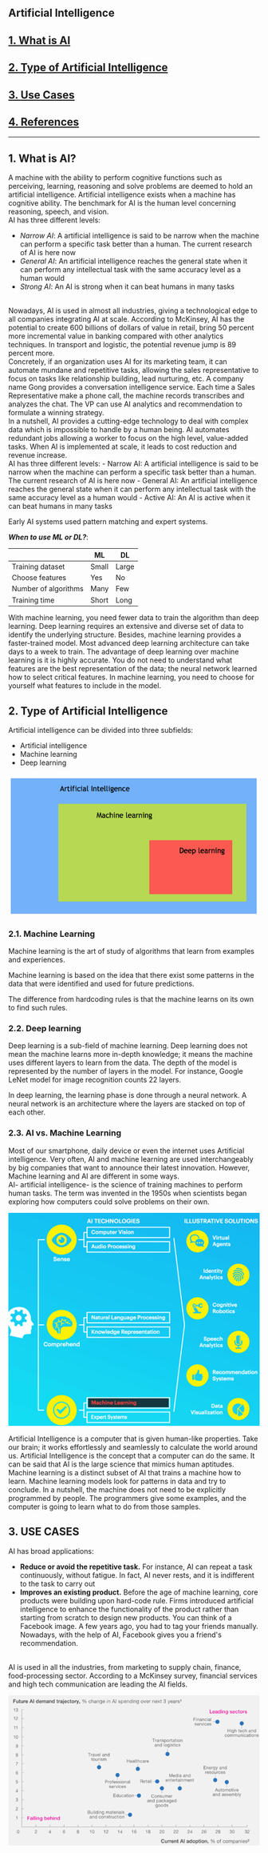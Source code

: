 Artificial Intelligence
---

## [1. What is AI](#what)
## [2. Type of Artificial Intelligence](#classification)
## [3. Use Cases](#usecases)
## [4. References](#references)
---

## 1. What is AI?
A machine with the ability to perform cognitive functions such as perceiving, learning, reasoning and solve problems are deemed to hold an artificial intelligence. Artificial intelligence exists when a machine has cognitive ability. The benchmark for AI is the human level concerning reasoning, speech, and vision.
<br>
AI has three different levels:
- _Narrow AI_: A artificial intelligence is said to be narrow when the machine can perform a specific task better than a human. The current research of AI is here now
- _General AI_: An artificial intelligence reaches the general state when it can perform any intellectual task with the same accuracy level as a human would
- _Strong AI_: An AI is strong when it can beat humans in many tasks
<br>
Nowadays, AI is used in almost all industries, giving a technological edge to all companies integrating AI at scale. According to McKinsey, AI has the potential to create 600 billions of dollars of value in retail, bring 50 percent more incremental value in banking compared with other analytics techniques. In transport and logistic, the potential revenue jump is 89 percent more.
<br>
Concretely, if an organization uses AI for its marketing team, it can automate mundane and repetitive tasks, allowing the sales representative to focus on tasks like relationship building, lead nurturing, etc. A company name Gong provides a conversation intelligence service. Each time a Sales Representative make a phone call, the machine records transcribes and analyzes the chat. The VP can use AI analytics and recommendation to formulate a winning strategy.
<br>
In a nutshell, AI provides a cutting-edge technology to deal with complex data which is impossible to handle by a human being. AI automates redundant jobs allowing a worker to focus on the high level, value-added tasks. When AI is implemented at scale, it leads to cost reduction and revenue increase.
<br>
AI has three different levels:
- Narrow AI: A artificial intelligence is said to be narrow when the machine can perform a specific task better than a human. The current research of AI is here now
- General AI: An artificial intelligence reaches the general state when it can perform any intellectual task with the same accuracy level as a human would
- Active AI: An AI is active when it can beat humans in many tasks

Early AI systems used pattern matching and expert systems.

**_When to use ML or DL?_**:

|		|ML 	|DL 	|
|-------|-------|-------|
|Training dataset 	|Small 	|Large 	|
|Choose features	|Yes 	|No 	|
|Number of algorithms 	|Many 	|Few 	|
|Training time |Short 	|Long 	|

With machine learning, you need fewer data to train the algorithm than deep learning. Deep learning requires an extensive and diverse set of data to identify the underlying structure. Besides, machine learning provides a faster-trained model. Most advanced deep learning architecture can take days to a week to train. The advantage of deep learning over machine learning is it is highly accurate. You do not need to understand what features are the best representation of the data; the neural network learned how to select critical features. In machine learning, you need to choose for yourself what features to include in the model.

## 2. Type of Artificial Intelligence
Artificial intelligence can be divided into three subfields:
- Artificial intelligence
- Machine learning
- Deep learning

![](./images/AI_types.png)

### 2.1. Machine Learning
Machine learning is the art of study of algorithms that learn from examples and experiences.

Machine learning is based on the idea that there exist some patterns in the data that were identified and used for future predictions.

The difference from hardcoding rules is that the machine learns on its own to find such rules.

### 2.2. Deep learning
Deep learning is a sub-field of machine learning. Deep learning does not mean the machine learns more in-depth knowledge; it means the machine uses different layers to learn from the data. The depth of the model is represented by the number of layers in the model. For instance, Google LeNet model for image recognition counts 22 layers.

In deep learning, the learning phase is done through a neural network. A neural network is an architecture where the layers are stacked on top of each other.

### 2.3. AI vs. Machine Learning
Most of our smartphone, daily device or even the internet uses Artificial intelligence. Very often, AI and machine learning are used interchangeably by big companies that want to announce their latest innovation. However, Machine learning and AI are different in some ways.
<br>
AI- artificial intelligence- is the science of training machines to perform human tasks. The term was invented in the 1950s when scientists began exploring how computers could solve problems on their own.

![](./images/AI_vs_ML.png)

Artificial Intelligence is a computer that is given human-like properties. Take our brain; it works effortlessly and seamlessly to calculate the world around us. Artificial Intelligence is the concept that a computer can do the same. It can be said that AI is the large science that mimics human aptitudes.
<br>
Machine learning is a distinct subset of AI that trains a machine how to learn. Machine learning models look for patterns in data and try to conclude. In a nutshell, the machine does not need to be explicitly programmed by people. The programmers give some examples, and the computer is going to learn what to do from those samples.

## 3. USE CASES
AI has broad applications:
- **Reduce or avoid the repetitive task.** 
For instance, AI can repeat a task continuously, without fatigue. In fact, AI never rests, and it is indifferent to the task to carry out
- **Improves an existing product.** 
Before the age of machine learning, core products were building upon hard-code rule. Firms introduced artificial intelligence to enhance the functionality of the product rather than starting from scratch to design new products. You can think of a Facebook image. A few years ago, you had to tag your friends manually. Nowadays, with the help of AI, Facebook gives you a friend's recommendation.

<br>
AI is used in all the industries, from marketing to supply chain, finance, food-processing sector. According to a McKinsey survey, financial services and high tech communication are leading the AI fields.

![](./images/AI_demands.png)




